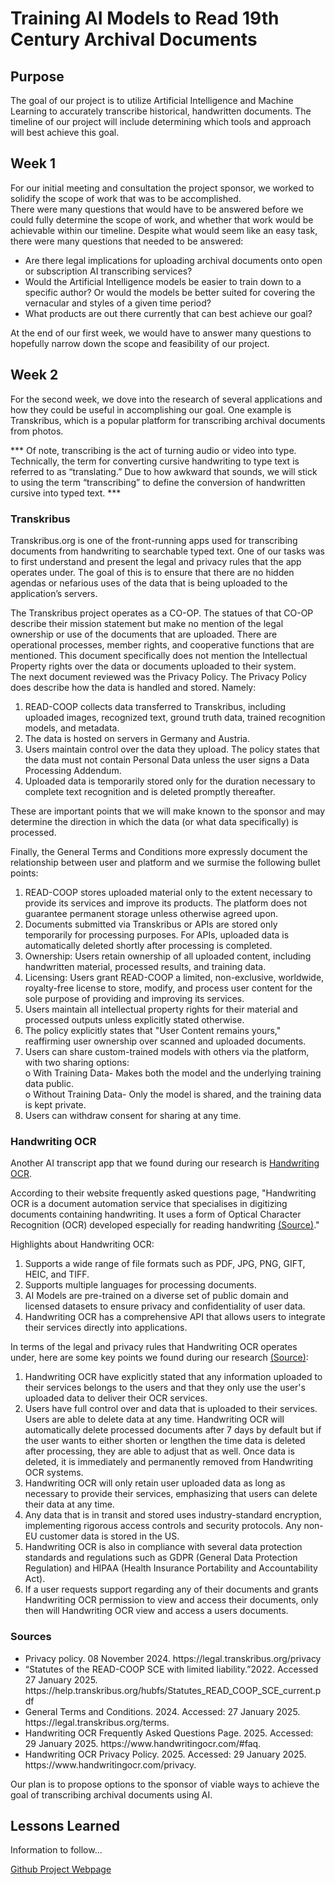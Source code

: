 # Training AI Models to Read 19th Century Archival Documents

## Purpose

<p>The goal of our project is to utilize Artificial Intelligence and Machine Learning to accurately transcribe historical, handwritten documents.  The timeline of our project will include determining which tools and approach will best achieve this goal.

</p>

## Week 1

<p>
For our initial meeting and consultation the project sponsor, we worked to solidify the scope of work that was to be accomplished.  
<br>
There were many questions that would have to be answered before we could fully determine the scope of work, and whether that work would be achievable within our timeline.  Despite what would seem like an easy task, there were many questions that needed to be answered:

<ul>
  <li>Are there legal implications for uploading archival documents onto open or subscription AI transcribing services?</li>
  <li>Would the Artificial Intelligence models be easier to train down to a specific author?  Or would the models be better suited for covering the vernacular and styles of a given time period?</li>
  <li>What products are out there currently that can best achieve our goal?</li>
</ul>

At the end of our first week, we would have to answer many questions to hopefully narrow down the scope and feasibility of our project.

</p>


## Week 2

<p>For the second week, we dove into the research of several applications and how they could be useful in accomplishing our goal.  One example is Transkribus, which is a popular platform for transcribing archival documents from photos.

*** Of note, transcribing is the act of turning audio or video into type.  Technically, the term for converting cursive handwriting to type text is referred to as “translating.”  Due to how awkward that sounds, we will stick to using the term “transcribing” to define the conversion of handwritten cursive into typed text.  ***
</p>

<h3>Transkribus</h3>

<p>
Transkribus.org is one of the front-running apps used for transcribing documents from handwriting to searchable typed text.  One of our tasks was to first understand and present the legal and privacy rules that the app operates under.  The goal of this is to ensure that there are no hidden agendas or nefarious uses of the data that is being uploaded to the application’s servers.
</p>

<p>
The Transkribus project operates as a CO-OP.  The statues of that CO-OP describe their mission statement but make no mention of the legal ownership or use of the documents that are uploaded.  There are operational processes, member rights, and cooperative functions that are mentioned.  This document specifically does not mention the Intellectual Property rights over the data or documents uploaded to their system.
<br>
The next document reviewed was the Privacy Policy.  The Privacy Policy does describe how the data is handled and stored.  Namely:
	<ol>
		<li>READ-COOP collects data transferred to Transkribus, including uploaded images, recognized text, ground truth data, trained recognition models, and metadata. </li>
		<li>The data is hosted on servers in Germany and Austria. </li>
		<li>Users maintain control over the data they upload. The policy states that the data must not contain Personal Data unless the user signs a Data Processing Addendum. </li>
		<li> Uploaded data is temporarily stored only for the duration necessary to complete text recognition and is deleted promptly thereafter. </li>
	</ol>
These are important points that we will make known to the sponsor and may determine the direction in which the data (or what data specifically) is processed.
</p>

<p>
Finally, the General Terms and Conditions more expressly document the relationship between user and platform and we surmise the following bullet points:
	<ol>
		<li>READ-COOP stores uploaded material only to the extent necessary to provide its services and improve its products. The platform does not guarantee permanent storage unless otherwise agreed upon.</li>
		<li>Documents submitted via Transkribus or APIs are stored only temporarily for processing purposes. For APIs, uploaded data is automatically deleted shortly after processing is completed.</li>
		<li>Ownership: Users retain ownership of all uploaded content, including handwritten material, processed results, and training data.</li>
		<li>Licensing: Users grant READ-COOP a limited, non-exclusive, worldwide, royalty-free license to store, modify, and process user content for the sole purpose of providing and improving its services.	</li>
		<li>Users maintain all intellectual property rights for their material and processed outputs unless explicitly stated otherwise.</li>
		<li>The policy explicitly states that "User Content remains yours," reaffirming user ownership over scanned and uploaded documents.</li>
		<li>Users can share custom-trained models with others via the platform, with two sharing options:
			<br>o	With Training Data- Makes both the model and the underlying training data public.
			<br>o	Without Training Data- Only the model is shared, and the training data is kept private.</li>
		<li>Users can withdraw consent for sharing at any time.</li>
	</ol>
</p>

<h3>Handwriting OCR</h3>
<p>
Another AI transcript app that we found during our research is <a href="https://www.handwritingocr.com/">Handwriting OCR</a>.
</p>

<p>
According to their website frequently asked questions page, "Handwriting OCR is a document automation service that specialises in digitizing documents containing handwriting. It uses a form of Optical Character Recognition (OCR) developed especially for reading handwriting <a href="#sources">(Source)</a>." 
</p>

<p>
Highlights about Handwriting OCR:
	<ol>
		<li>Supports a wide range of file formats such as PDF, JPG, PNG, GIFT, HEIC, and TIFF.</li>
		<li>Supports multiple languages for processing documents.</li>
		<li>AI Models are pre-trained on a diverse set of public domain and licensed datasets to ensure privacy and confidentiality of user data.</li>
		<li>Handwriting OCR has a comprehensive API that allows users to integrate their services directly into applications.</li>
	</ol>
</p>

<p>
In terms of the legal and privacy rules that Handwriting OCR operates under, here are some key points we found during our research <a href="#sources">(Source)</a>:
	<ol>
		<li>Handwriting OCR have explicitly stated that any information uploaded to their services belongs to the users and that they only use the user's uploaded data to deliver their OCR services. </li>
		<li>Users have full control over and data that is uploaded to their services. Users are able to delete data at any time. Handwriting OCR will automatically delete processed documents after 7 days by default but if the user wants to either shorten or lengthen the time data is deleted after processing, they are able to adjust that as well. Once data is deleted, it is immediately and permanently removed from Handwriting OCR systems.</li>
		<li>Handwriting OCR will only retain user uploaded data as long as necessary to provide their services, emphasizing that users can delete their data at any time.</li>
		<li>Any data that is in transit and stored uses industry-standard encryption, implementing rigorous access controls and security protocols. Any non-EU customer data is stored in the US.</li>
		<li>Handwriting OCR is also in compliance with several data protection standards and regulations such as GDPR (General Data Protection Regulation) and HIPAA (Health Insurance Portability and Accountability Act).</li>
		<li>If a user requests support regarding any of their documents and grants Handwriting OCR permission to view and access their documents, only then will Handwriting OCR view and access a users documents.</li>
	</ol>
</p>

### Sources
<ul>

<li>Privacy policy.  08 November 2024.  https://legal.transkribus.org/privacy</li>

<li>“Statutes of the READ-COOP SCE with limited liability.”2022.  Accessed 27 January 2025. https://help.transkribus.org/hubfs/Statutes_READ_COOP_SCE_current.pdf </li>

<li>General Terms and Conditions.  2024. Accessed: 27 January 2025.  https://legal.transkribus.org/terms. </li>

<li>Handwriting OCR Frequently Asked Questions Page. 2025. Accessed: 29 January 2025. https://www.handwritingocr.com/#faq. </li>

<li>Handwriting OCR Privacy Policy. 2025. Accessed: 29 January 2025. https://www.handwritingocr.com/privacy. </li>

</ul>

<p>
 Our plan is to propose options to the sponsor of viable ways to achieve the goal of transcribing archival documents using AI. 
</p>

## Lessons Learned

<p>
Information to follow... 
</p>

<p><a href="https://github.com/users/gahdez14/projects/1">Github Project Webpage</a></p>


